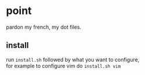 # point
pardon my french, my dot files.

## install
run `install.sh` followed by what you want to configure,  
for example to configure vim do `install.sh vim`
